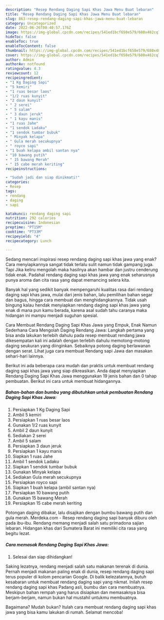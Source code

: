 ```yaml
---
description: "Resep Rendang Daging Sapi Khas Jawa Menu Buat lebaran"
title: "Resep Rendang Daging Sapi Khas Jawa Menu Buat lebaran"
slug: 863-resep-rendang-daging-sapi-khas-jawa-menu-buat-lebaran
category: Uncategorized
date: 2022-06-26T00:40:57.176Z
image: https://img-global.cpcdn.com/recipes/541ed1bcf658e579/680x482cq70/rendang-daging-sapi-khas-jawa-foto-resep-utama.jpg
hideToc: false
enableToc: true
enableTocContent: false
thumbnail: https://img-global.cpcdn.com/recipes/541ed1bcf658e579/680x482cq70/rendang-daging-sapi-khas-jawa-foto-resep-utama.jpg
cover: https://img-global.cpcdn.com/recipes/541ed1bcf658e579/680x482cq70/rendang-daging-sapi-khas-jawa-foto-resep-utama.jpg
author: Admin
authorAv: notfound
ratingvalue: 4.3
reviewcount: 12
recipeingredient:
- "1 Kg Daging Sapi"
- "5 kemiri"
- "1 ruas besar laos"
- "1/2 ruas kunyit"
- "2 daun kunyit"
- " 2 serei"
- " 5 salam"
- " 3 daun jeruk"
- " 1 kayu manis"
- "1 ruas Jahe"
- "1 sendok Ladaku"
- "1 sendok tumbar bubuk"
- " Minyak kelapa"
- " Gula merah secukupnya"
- " royco sapi"
- "1 buah kelapa ambil santan nya"
- "10 bawang putih"
- " 15 bawang Merah"
- " 15 cabe merah keriting"
recipeinstructions:

- "Sudah jadi dan siap dinikmati!"
categories:
- Resep
tags:
- rendang
- daging
- sapi

katakunci: rendang daging sapi 
nutrition: 292 calories
recipecuisine: Indonesian
preptime: "PT15M"
cooktime: "PT33M"
recipeyield: "4"
recipecategory: Lunch

---
```



Sedang mencari inspirasi resep rendang daging sapi khas jawa yang enak? Cara menyiapkannya sangat tidak terlalu sulit namun tidak gampang juga. Tapi Jika keliru mengolah maka hasilnya akan hambar dan justru cenderung tidak enak. Padahal rendang daging sapi khas jawa yang enak seharusnya punya aroma dan cita rasa yang dapat memancing selera kita.


Banyak hal yang sedikit banyak mempengaruhi kualitas rasa dari rendang daging sapi khas jawa, mulai dari jenis bahan, lalu pemilihan bahan segar dan bagus, hingga cara membuat dan menghidangkannya. Tidak usah bingung kalau hendak menyiapkan rendang daging sapi khas jawa yang enak di mana pun kamu berada, karena asal sudah tahu caranya maka hidangan ini mampu menjadi suguhan spesial.

Cara Membuat Rendang Daging Sapi Khas Jawa yang Empuk, Enak Namun Sederhana Cara Mengolah Daging Rendang Jawa: Langkah pertama yang bisa anda lakukan terlebih dahulu pada resep membuat rendang jawa dikesempatan kali ini adalah dengan terlebih dahulu memotong-motong daging seukuran yang diinginkan. Sebaiknya potong daging berlawanan dengan serat. Lihat juga cara membuat Rendang sapi Jawa dan masakan sehari-hari lainnya.


Berikut ini ada beberapa cara mudah dan praktis untuk membuat rendang daging sapi khas jawa yang siap dikreasikan. Anda dapat menyiapkan Rendang Daging Sapi Khas Jawa menggunakan 19 jenis bahan dan 0 tahap pembuatan. Berikut ini cara untuk membuat hidangannya.

<!--inarticleads1-->

##### Bahan-bahan dan bumbu yang dibutuhkan untuk pembuatan Rendang Daging Sapi Khas Jawa:

1. Persiapkan 1 Kg Daging Sapi
1. Ambil 5 kemiri
1. Persiapkan 1 ruas besar laos
1. Gunakan 1/2 ruas kunyit
1. Ambil 2 daun kunyit
1. Sediakan  2 serei
1. Ambil  5 salam
1. Persiapkan  3 daun jeruk
1. Persiapkan  1 kayu manis
1. Siapkan 1 ruas Jahe
1. Ambil 1 sendok Ladaku
1. Siapkan 1 sendok tumbar bubuk
1. Gunakan  Minyak kelapa
1. Sediakan  Gula merah secukupnya
1. Persiapkan  royco sapi
1. Siapkan 1 buah kelapa (ambil santan nya)
1. Persiapkan 10 bawang putih
1. Gunakan  15 bawang Merah
1. Persiapkan  15 cabe merah keriting


Potongan daging dibakar, lalu disajikan dengan bumbu bawang putih dan gula merah. Merdeka.com - Resep rendang daging sapi banyak diburu oleh pada ibu-ibu. Rendang memang menjadi salah satu primadona sajian lebaran. Hidangan khas dari Sumatera Barat ini memiliki cita rasa yang begitu lezat. 

<!--inarticleads2-->

##### Cara memasak Rendang Daging Sapi Khas Jawa:


1. Selesai dan siap dihidangkan!

Saking lezatnya, rendang menjadi salah satu makanan terenak di dunia. Pernah menjadi makanan paling enak di dunia, resep rendang daging sapi terus populer di kolom pencarian Google. Di balik kelezatannya, butuh kesabaran untuk membuat rendang daging sapi yang nikmat. Inilah resep rendang daging sapi khas Padang asli, bumbu dan cara membuatnya. Meskipun bahan rempah yang harus disiapkan dan memasaknya bisa berjam-berjam, namun bukan hal mustahil untukmu membuatnya. 

Bagaimana? Mudah bukan? Itulah cara membuat rendang daging sapi khas jawa yang bisa kamu lakukan di rumah. Selamat mencoba!
